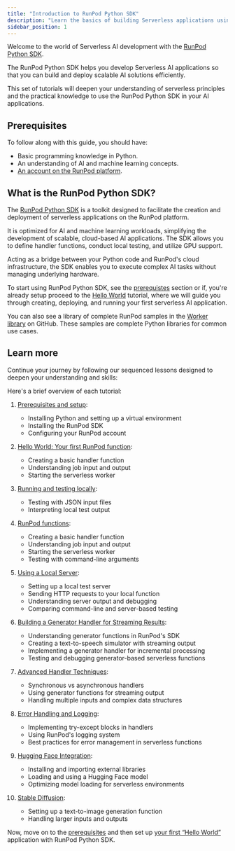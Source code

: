 ```yaml
---
title: "Introduction to RunPod Python SDK"
description: "Learn the basics of building Serverless applications using RunPod's Python SDK"
sidebar_position: 1
---
```


Welcome to the world of Serverless AI development with the [RunPod Python SDK](https://github.com/runpod/runpod-python).

The RunPod Python SDK helps you develop Serverless AI applications so that you can build and deploy scalable AI solutions efficiently.

This set of tutorials will deepen your understanding of serverless principles and the practical knowledge to use the RunPod Python SDK in your AI applications.

## Prerequisites

To follow along with this guide, you should have:

- Basic programming knowledge in Python.
- An understanding of AI and machine learning concepts.
- [An account on the RunPod platform](https://www.runpod.io/console/signup).

## What is the RunPod Python SDK?

The [RunPod Python SDK](https://github.com/runpod/runpod-python) is a toolkit designed to facilitate the creation and deployment of serverless applications on the RunPod platform.

It is optimized for AI and machine learning workloads, simplifying the development of scalable, cloud-based AI applications.
The SDK allows you to define handler functions, conduct local testing, and utilize GPU support.

Acting as a bridge between your Python code and RunPod's cloud infrastructure, the SDK enables you to execute complex AI tasks without managing underlying hardware.

To start using RunPod Python SDK, see the [prerequistes](/tutorials/sdks/python/get-started/prerequisites) section or if, you're already setup proceed to the [Hello World](/tutorials/sdks/python/get-started/hello-world) tutorial, where we will guide you through creating, deploying, and running your first serverless AI application.

You can also see a library of complete RunPod samples in the [Worker library](https://github.com/runpod-workers) on GitHub.
These samples are complete Python libraries for common use cases.

## Learn more

Continue your journey by following our sequenced lessons designed to deepen your understanding and skills:

Here's a brief overview of each tutorial:

1. [Prerequisites and setup](/tutorials/sdks/python/get-started/prerequisites):
   - Installing Python and setting up a virtual environment
   - Installing the RunPod SDK
   - Configuring your RunPod account

2. [Hello World: Your first RunPod function](/tutorials/sdks/python/get-started/hello-world):
   - Creating a basic handler function
   - Understanding job input and output
   - Starting the serverless worker

3. [Running and testing locally](/tutorials/sdks/python/get-started/running-locally):
   - Testing with JSON input files
   - Interpreting local test output

4. [RunPod functions](/tutorials/sdks/python/101/hello):
   - Creating a basic handler function
   - Understanding job input and output
   - Starting the serverless worker
   - Testing with command-line arguments

5. [Using a Local Server](/tutorials/sdks/python/101/local-server-testing):
   - Setting up a local test server
   - Sending HTTP requests to your local function
   - Understanding server output and debugging
   - Comparing command-line and server-based testing

6. [Building a Generator Handler for Streaming Results](/tutorials/sdks/python/101/generator):
   - Understanding generator functions in RunPod's SDK
   - Creating a text-to-speech simulator with streaming output
   - Implementing a generator handler for incremental processing
   - Testing and debugging generator-based serverless functions

7. [Advanced Handler Techniques](/tutorials/sdks/python/101/async):
   - Synchronous vs asynchronous handlers
   - Using generator functions for streaming output
   - Handling multiple inputs and complex data structures

8. [Error Handling and Logging](/tutorials/sdks/python/101/error):
   - Implementing try-except blocks in handlers
   - Using RunPod's logging system
   - Best practices for error management in serverless functions

9. [Hugging Face Integration](/tutorials/sdks/python/102/huggingface-models):
   - Installing and importing external libraries
   - Loading and using a Hugging Face model
   - Optimizing model loading for serverless environments

10. [Stable Diffusion](/tutorials/sdks/python/102/stable-diffusion-text-to-image):
    - Setting up a text-to-image generation function
    - Handling larger inputs and outputs

Now, move on to the [prerequisites](/tutorials/sdks/python/get-started/prerequisites) and then set up [your first “Hello World”](/tutorials/sdks/python/get-started/hello-world) application with RunPod Python SDK.
